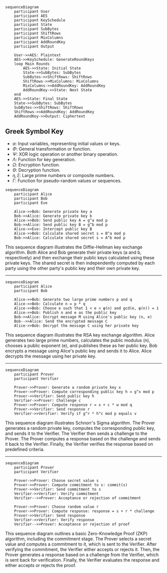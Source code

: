 
```mermaid
sequenceDiagram
    participant User
    participant AES
    participant KeySchedule
    participant State
    participant SubBytes
    participant ShiftRows
    participant MixColumns
    participant AddRoundKey
    participant Output

    User->>AES: Plaintext
    AES->>KeySchedule: GenerateRoundKeys
    loop Main Rounds
        AES->>State: Initial State
        State->>SubBytes: SubBytes
        SubBytes->>ShiftRows: ShiftRows
        ShiftRows->>MixColumns: MixColumns
        MixColumns->>AddRoundKey: AddRoundKey
        AddRoundKey->>State: Next State
    end
    AES->>State: Final State
    State->>SubBytes: SubBytes
    SubBytes->>ShiftRows: ShiftRows
    ShiftRows->>AddRoundKey: AddRoundKey
    AddRoundKey->>Output: Ciphertext

```

## Greek Symbol Key
- $\alpha$: Input variables, representing initial values or keys.
- $\Phi$: General transformation or function.
- $\Psi$: XOR logic operation or another binary operation.
- $\Lambda$: Function for key generation.
- $\Omega$: Encryption function.
- $\Theta$: Decryption function.
- $\eta, \xi$: Large prime numbers or composite numbers.
- $\Gamma$: Function for pseudo-random values or sequences.


```mermaid
sequenceDiagram
    participant Alice
    participant Bob
    participant Eve

    Alice->>Bob: Generate private key a
    Bob->>Alice: Generate private key b
    Alice->>Bob: Send public key A = g^a mod p
    Bob->>Alice: Send public key B = g^b mod p
    Alice->>Eve: Intercept public key B
    Alice->>Bob: Calculate shared secret s = B^a mod p
    Bob->>Alice: Calculate shared secret s = A^b mod p
```

This sequence diagram illustrates the Diffie-Hellman key exchange algorithm. Both Alice and Bob generate their private keys (a and b, respectively) and then exchange their public keys calculated using these private keys. The shared secret is then independently computed by each party using the other party's public key and their own private key.

----

```mermaid
sequenceDiagram
    participant Alice
    participant Bob

    Alice->>Bob: Generate two large prime numbers p and q
    Alice->>Bob: Calculate n = p * q
    Alice->>Bob: Choose e such that 1 < e < φ(n) and gcd(e, φ(n)) = 1
    Alice->>Bob: Publish n and e as the public key
    Bob->>Alice: Encrypt message M using Alice's public key (n, e)
    Bob-->>Alice: Send the encrypted message C
    Alice->>Bob: Decrypt the message C using her private key
```

This sequence diagram illustrates the RSA key exchange algorithm. Alice generates two large prime numbers, calculates the public modulus (n), chooses a public exponent (e), and publishes these as her public key. Bob encrypts a message using Alice's public key and sends it to Alice. Alice decrypts the message using her private key.

----


```mermaid
sequenceDiagram
    participant Prover
    participant Verifier

    Prover->>Prover: Generate a random private key x
    Prover->>Prover: Compute corresponding public key h = g^x mod p
    Prover->>Verifier: Send public key h
    Verifier->>Prover: Challenge c
    Prover->>Prover: Compute response r = x + c * w mod q
    Prover->>Verifier: Send response r
    Verifier->>Verifier: Verify if g^r * h^c mod p equals v
```

This sequence diagram illustrates Schnorr's Sigma algorithm. The Prover generates a random private key, computes the corresponding public key, and sends it to the Verifier. The Verifier then sends a challenge to the Prover. The Prover computes a response based on the challenge and sends it back to the Verifier. Finally, the Verifier verifies the response based on predefined criteria.


----

```mermaid
sequenceDiagram
    participant Prover
    participant Verifier

    Prover->>Prover: Choose secret value s
    Prover->>Prover: Compute commitment to s: commit(s)
    Prover->>Verifier: Send commitment to s
    Verifier->>Verifier: Verify commitment
    Verifier-->>Prover: Acceptance or rejection of commitment

    Prover->>Prover: Choose random value r
    Prover->>Prover: Compute response: response = s + r * challenge
    Prover->>Verifier: Send response
    Verifier->>Verifier: Verify response
    Verifier-->>Prover: Acceptance or rejection of proof
```

This sequence diagram outlines a basic Zero-Knowledge Proof (ZKP) algorithm, including the commitment stage. The Prover selects a secret value and computes a commitment to it, which is sent to the Verifier. After verifying the commitment, the Verifier either accepts or rejects it. Then, the Prover generates a response based on a challenge from the Verifier, which is sent back for verification. Finally, the Verifier evaluates the response and either accepts or rejects the proof.
